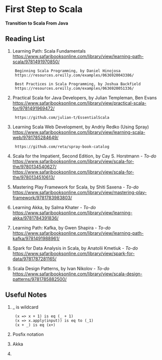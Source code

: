 # First Step to Scala

**Transition to Scala From Java**

## Reading List

1. Learning Path: Scala Fundamentals
    https://www.safaribooksonline.com/library/view/learning-path-scala/9781491970850/
        
        Beginning Scala Programming, by Daniel Hinojosa
        https://resources.oreilly.com/examples/0636920043386/
        
        Best Practices in Scala Programming, by Joshua Backfield
        https://resources.oreilly.com/examples/0636920051336/

2. Practical Scala for Java Developers, by Julian Templeman, Ben Evans
    https://www.safaribooksonline.com/library/view/practical-scala-for/9781491969472/
        
        https://github.com/julian-t/EssentialScala

3. Learning Scala Web Development, by Andriy Redko (Using Spray)
    https://www.safaribooksonline.com/library/view/learning-scala-web/9781785284649/
    
        https://github.com/reta/spray-book-catalog

4. Scala for the Impatient, Second Edition, by Cay S. Horstmann - _To-do_
    https://www.safaribooksonline.com/library/view/scala-for-the/9780134540627/
    https://www.safaribooksonline.com/library/view/scala-for-the/9780134510613/
        
5. Mastering Play Framework for Scala, by Shiti Saxena - _To-do_
    https://www.safaribooksonline.com/library/view/mastering-play-framework/9781783983803/

6. Learning Akka, by Salma Khater - _To-do_
    https://www.safaribooksonline.com/library/view/learning-akka/9781784391836/

7. Learning Path: Kafka, by Gwen Shapira - _To-do_
    https://www.safaribooksonline.com/library/view/learning-path-kafka/9781491988961/

8. Spark for Data Analysis in Scala, by Anatolii Kmetiuk - _To-do_
    https://www.safaribooksonline.com/library/view/spark-for-data/9781787281165/

9. Scala Design Patterns, by Ivan Nikolov - _To-do_
    https://www.safaribooksonline.com/library/view/scala-design-patterns/9781785882500/
    
## Useful Notes

1. _ is wildcard
        
        (x => x + 1) is eq (_ + 1)
        (x => x.apply(input)) is eq to (_1)
        (x + _) is eq (x+)
        
2. Posfix notation

3. Akka

4. 